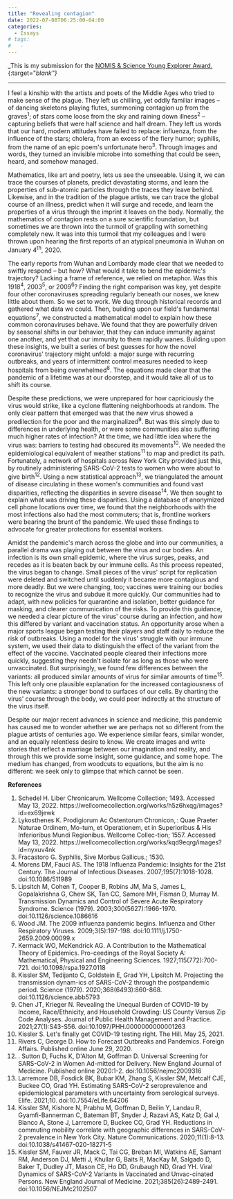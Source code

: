 ```yaml
---
title: "Revealing contagion"
date: 2022-07-08T06:25:00-04:00
categories:
  - Essays
# tags:
#   - 
---
```


_This is my submission for the [NOMIS & Science Young Explorer Award.](https://www.science.org/content/page/nomis-science-young-explorer-award){:target="_blank"}_

---

I feel a kinship with the artists and poets of the Middle Ages who tried to make sense of the plague. They left us chilling, yet oddly familiar images – of dancing skeletons playing flutes, summoning contagion up from the graves<sup>1</sup>; of stars come loose from the sky and raining down illness<sup>2</sup> – capturing beliefs that were half science and half dream. They left us words that our hard, modern attitudes have failed to replace: influenza, from the influence of the stars; cholera, from an excess of the fiery humor; syphilis, from the name of an epic poem's unfortunate hero<sup>3</sup>. Through images and words, they turned an invisible microbe into something that could be seen, heard, and somehow managed.

Mathematics, like art and poetry, lets us see the unseeable. Using it, we can trace the courses of planets, predict devastating storms, and learn the properties of sub-atomic particles through the traces they leave behind. Likewise, and in the tradition of the plague artists, we can trace the global course of an illness, predict when it will surge and recede, and learn the properties of a virus through the imprint it leaves on the body. Normally, the mathematics of contagion rests on a sure scientific foundation, but sometimes we are thrown into the turmoil of grappling with something completely new. It was into this turmoil that my colleagues and I were thrown upon hearing the first reports of an atypical pneumonia in Wuhan on January 4<sup>th</sup>, 2020.

The early reports from Wuhan and Lombardy made clear that we needed to swiftly respond – but how? What would it take to bend the epidemic's trajectory? Lacking a frame of reference, we relied on metaphor. Was this 1918<sup>4</sup>, 2003<sup>5</sup>, or 2009<sup>6</sup>? Finding the right comparison was key, yet despite four other coronaviruses spreading regularly beneath our noses, we knew little about them. So we set to work. We dug through historical records and gathered what data we could. Then, building upon our field's fundamental equations<sup>7</sup>, we constructed a mathematical model to explain how these common coronaviruses behave. We found that they are powerfully driven by seasonal shifts in our behavior, that they can induce immunity against one another, and yet that our immunity to them rapidly wanes. Building upon these insights, we built a series of best guesses for how the novel coronavirus' trajectory might unfold: a major surge with recurring outbreaks, and years of intermittent control measures needed to keep hospitals from being overwhelmed<sup>8</sup>. The equations made clear that the pandemic of a lifetime was at our doorstep, and it would take all of us to shift its course. 

Despite these predictions, we were unprepared for how capriciously the virus would strike, like a cyclone flattening neighborhoods at random. The only clear pattern that emerged was that the new virus showed a predilection for the poor and the marginalized<sup>9</sup>. But was this simply due to differences in underlying health, or were some communities also suffering much higher rates of infection? At the time, we had little idea where the virus was: barriers to testing had obscured its movements<sup>10</sup>. We needed the epidemiological equivalent of weather stations<sup>11</sup> to map and predict its path. Fortunately, a network of hospitals across New York City provided just this, by routinely administering SARS-CoV-2 tests to women who were about to give birth<sup>12</sup>. Using a new statistical approach<sup>13</sup>, we triangulated the amount of disease circulating in these women's communities and found vast disparities, reflecting the disparities in severe disease<sup>14</sup>. We then sought to explain what was driving these disparities. Using a database of anonymized cell phone locations over time, we found that the neighborhoods with the most infections also had the most commuters; that is, frontline workers were bearing the brunt of the pandemic. We used these findings to advocate for greater protections for essential workers.

Amidst the pandemic's march across the globe and into our communities, a parallel drama was playing out between the virus and our bodies. An infection is its own small epidemic, where the virus surges, peaks, and recedes as it is beaten back by our immune cells. As this process repeated, the virus began to change. Small pieces of the virus' script for replication were deleted and switched until suddenly it became more contagious and more deadly. But we were changing, too; vaccines were training our bodies to recognize the virus and subdue it more quickly. Our communities had to adapt, with new policies for quarantine and isolation, better guidance for masking, and clearer communication of the risks. To provide this guidance, we needed a clear picture of the virus' course during an infection, and how this differed by variant and vaccination status. An opportunity arose when a major sports league began testing their players and staff daily to reduce the risk of outbreaks. Using a model for the virus' struggle with our immune system, we used their data to distinguish the effect of the variant from the effect of the vaccine. Vaccinated people cleared their infections more quickly, suggesting they needn't isolate for as long as those who were unvaccinated. But surprisingly, we found few differences between the variants: all produced similar amounts of virus for similar amounts of time<sup>15</sup>. This left only one plausible explanation for the increased contagiousness of the new variants: a stronger bond to surfaces of our cells. By charting the virus' course through the body, we could peer indirectly at the structure of the virus itself. 

Despite our major recent advances in science and medicine, this pandemic has caused me to wonder whether we are perhaps not so different from the plague artists of centuries ago. We experience similar fears, similar wonder, and an equally relentless desire to know. We create images and write stories that reflect a marriage between our imagination and reality, and through this we provide some insight, some guidance, and some hope. The medium has changed, from woodcuts to equations, but the aim is no different: we seek only to glimpse that which cannot be seen. 

__References__

<!-- 1.  Schedel H. Liber Chronicarum. Wellcome Collection; 1493. Accessed May 13, 2022. https://wellcomecollection.org/works/h5z6hxqg/images?id=ex69jewk
2.  Lykosthenes K. Prodigiorum Ac Ostentorum Chronicon, : Quae Praeter Naturae Ordinem, Mo-tum, et Operationem, et in Superioribus & His Inferioribus Mundi Regionibus. Wellcome Collec-tion; 1557. Accessed May 13, 2022. https://wellcomecollection.org/works/kqd9eqrg/images?id=nyxuv4nk
3.  Fracastoro G. Syphilis, Sive Morbus Gallicus.; 1530.
4.  Morens DM, Fauci AS. The 1918 Influenza Pandemic: Insights for the 21st Century. The Journal of Infectious Diseases. 2007;195(7):1018-1028. doi:10.1086/511989
5.  Lipsitch M, Cohen T, Cooper B, Robins JM, Ma S, James L, Gopalakrishna G, Chew SK, Tan CC, Samore MH, Fisman D, Murray M. Transmission Dynamics and Control of Severe Acute Respiratory Syndrome. Science (1979). 2003;300(5627):1966-1970. doi:10.1126/science.1086616
6.  Wood JM. The 2009 influenza pandemic begins. Influenza and Other Respiratory Viruses. 2009;3(5):197-198. doi:10.1111/j.1750-2659.2009.00099.x
7.  Kermack WO, McKendrick AG. A Contribution to the Mathematical Theory of Epidemics. Pro-ceedings of the Royal Society A: Mathematical, Physical and Engineering Sciences. 1927;115(772):700-721. doi:10.1098/rspa.1927.0118
8.  Kissler SM, Tedijanto C, Goldstein E, Grad YH, Lipsitch M. Projecting the transmission dynam-ics of SARS-CoV-2 through the postpandemic period. Science (1979). 2020;368(6493):860-868. doi:10.1126/science.abb5793
9.  Chen JT, Krieger N. Revealing the Unequal Burden of COVID-19 by Income, Race/Ethnicity, and Household Crowding: US County Versus Zip Code Analyses. Journal of Public Health Management and Practice. 2021;27(1):S43-S56. doi:10.1097/PHH.0000000000001263
10.   Kissler S. Let's finally get COVID-19 testing right. The Hill. May 25, 2021.
11.   Rivers C, George D. How to Forecast Outbreaks and Pandemics. Foreign Affairs. Published online June 29, 2020.
12.   Sutton D, Fuchs K, D'Alton M, Goffman D. Universal Screening for SARS-CoV-2 in Women Ad-mitted for Delivery. New England Journal of Medicine. Published online 2020:1-2. doi:10.1056/nejmc2009316
13.   Larremore DB, Fosdick BK, Bubar KM, Zhang S, Kissler SM, Metcalf CJE, Buckee CO, Grad YH. Estimating SARS-CoV-2 seroprevalence and epidemiological parameters with uncertainty from serological surveys. Elife. 2021;10. doi:10.7554/eLife.64206
14.   Kissler SM, Kishore N, Prabhu M, Goffman D, Beilin Y, Landau R, Gyamfi-Bannerman C, Bateman BT, Snyder J, Razavi AS, Katz D, Gal J, Bianco A, Stone J, Larremore D, Buckee CO, Grad YH. Reductions in commuting mobility correlate with geographic differences in SARS-CoV-2 prevalence in New York City. Nature Communications. 2020;11(1):8-13. doi:10.1038/s41467-020-18271-5
15.   Kissler SM, Fauver JR, Mack C, Tai CG, Breban MI, Watkins AE, Samant RM, Anderson DJ, Metti J, Khullar G, Baits R, MacKay M, Salgado D, Baker T, Dudley JT, Mason CE, Ho DD, Grubaugh ND, Grad YH. Viral Dynamics of SARS-CoV-2 Variants in Vaccinated and Unvac-cinated Persons. New England Journal of Medicine. 2021;385(26):2489-2491. doi:10.1056/NEJMc2102507 -->


<div class="small">
  <ol>
<li>  Schedel H. Liber Chronicarum. Wellcome Collection; 1493. Accessed May 13, 2022. https://wellcomecollection.org/works/h5z6hxqg/images?id=ex69jewk</li>
<li>  Lykosthenes K. Prodigiorum Ac Ostentorum Chronicon, : Quae Praeter Naturae Ordinem, Mo-tum, et Operationem, et in Superioribus & His Inferioribus Mundi Regionibus. Wellcome Collec-tion; 1557. Accessed May 13, 2022. https://wellcomecollection.org/works/kqd9eqrg/images?id=nyxuv4nk</li>
<li>  Fracastoro G. Syphilis, Sive Morbus Gallicus.; 1530.</li>
<li>  Morens DM, Fauci AS. The 1918 Influenza Pandemic: Insights for the 21st Century. The Journal of Infectious Diseases. 2007;195(7):1018-1028. doi:10.1086/511989</li>
<li>  Lipsitch M, Cohen T, Cooper B, Robins JM, Ma S, James L, Gopalakrishna G, Chew SK, Tan CC, Samore MH, Fisman D, Murray M. Transmission Dynamics and Control of Severe Acute Respiratory Syndrome. Science (1979). 2003;300(5627):1966-1970. doi:10.1126/science.1086616</li>
<li>  Wood JM. The 2009 influenza pandemic begins. Influenza and Other Respiratory Viruses. 2009;3(5):197-198. doi:10.1111/j.1750-2659.2009.00099.x</li>
<li>  Kermack WO, McKendrick AG. A Contribution to the Mathematical Theory of Epidemics. Pro-ceedings of the Royal Society A: Mathematical, Physical and Engineering Sciences. 1927;115(772):700-721. doi:10.1098/rspa.1927.0118</li>
<li>  Kissler SM, Tedijanto C, Goldstein E, Grad YH, Lipsitch M. Projecting the transmission dynam-ics of SARS-CoV-2 through the postpandemic period. Science (1979). 2020;368(6493):860-868. doi:10.1126/science.abb5793</li>
<li>  Chen JT, Krieger N. Revealing the Unequal Burden of COVID-19 by Income, Race/Ethnicity, and Household Crowding: US County Versus Zip Code Analyses. Journal of Public Health Management and Practice. 2021;27(1):S43-S56. doi:10.1097/PHH.0000000000001263</li>
<li>   Kissler S. Let's finally get COVID-19 testing right. The Hill. May 25, 2021.</li>
<li>   Rivers C, George D. How to Forecast Outbreaks and Pandemics. Foreign Affairs. Published online June 29, 2020.</li>
<li>.   Sutton D, Fuchs K, D'Alton M, Goffman D. Universal Screening for SARS-CoV-2 in Women Ad-mitted for Delivery. New England Journal of Medicine. Published online 2020:1-2. doi:10.1056/nejmc2009316</li>
<li>   Larremore DB, Fosdick BK, Bubar KM, Zhang S, Kissler SM, Metcalf CJE, Buckee CO, Grad YH. Estimating SARS-CoV-2 seroprevalence and epidemiological parameters with uncertainty from serological surveys. Elife. 2021;10. doi:10.7554/eLife.64206</li>
<li>   Kissler SM, Kishore N, Prabhu M, Goffman D, Beilin Y, Landau R, Gyamfi-Bannerman C, Bateman BT, Snyder J, Razavi AS, Katz D, Gal J, Bianco A, Stone J, Larremore D, Buckee CO, Grad YH. Reductions in commuting mobility correlate with geographic differences in SARS-CoV-2 prevalence in New York City. Nature Communications. 2020;11(1):8-13. doi:10.1038/s41467-020-18271-5</li>
<li>   Kissler SM, Fauver JR, Mack C, Tai CG, Breban MI, Watkins AE, Samant RM, Anderson DJ, Metti J, Khullar G, Baits R, MacKay M, Salgado D, Baker T, Dudley JT, Mason CE, Ho DD, Grubaugh ND, Grad YH. Viral Dynamics of SARS-CoV-2 Variants in Vaccinated and Unvac-cinated Persons. New England Journal of Medicine. 2021;385(26):2489-2491. doi:10.1056/NEJMc2102507</li>
  </ol>
</div>
 
